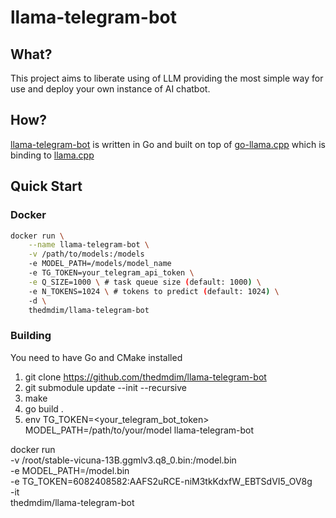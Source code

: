 # llama-telegram-bot

## What?
This project aims to liberate using of LLM providing the most simple way for use and deploy your own instance of AI chatbot.

## How?
[llama-telegram-bot](https://github.com/thedmdim/llama-telegram-bot) is written in Go and built on top of [go-llama.cpp](https://github.com/go-skynet/go-llama.cpp) which is binding to [llama.cpp](https://github.com/ggerganov/llama.cpp)

## Quick Start

### Docker
```bash
docker run \
    --name llama-telegram-bot \
    -v /path/to/models:/models
    -e MODEL_PATH=/models/model_name
    -e TG_TOKEN=your_telegram_api_token \
    -e Q_SIZE=1000 \ # task queue size (default: 1000) \
    -e N_TOKENS=1024 \ # tokens to predict (default: 1024) \
    -d \
    thedmdim/llama-telegram-bot
```
### Building
You need to have Go and CMake installed
1. git clone https://github.com/thedmdim/llama-telegram-bot
2. git submodule update --init --recursive
3. make
4. go build .
5. env TG_TOKEN=<your_telegram_bot_token> MODEL_PATH=/path/to/your/model llama-telegram-bot

docker run \
    -v /root/stable-vicuna-13B.ggmlv3.q8_0.bin:/model.bin \
    -e MODEL_PATH=/model.bin \
    -e TG_TOKEN=6082408582:AAFS2uRCE-niM3tkKdxfW_EBTSdVI5_OV8g \
    -it \
    thedmdim/llama-telegram-bot